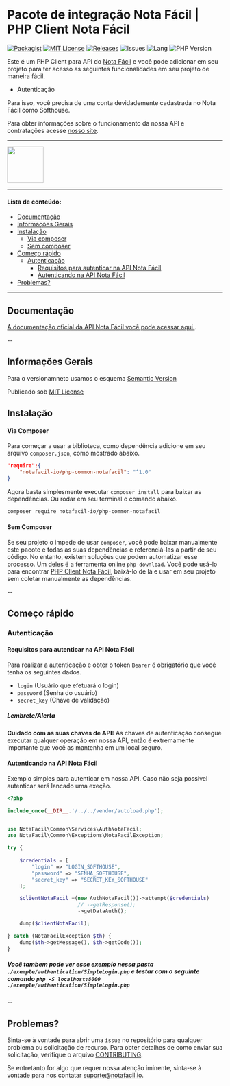 # Pacote de integração Nota Fácil | PHP Client Nota Fácil

[![Packagist](https://badgen.net/packagist/v/notafacil-io/php-common-notafacil)](https://packagist.org/packages/notafacil-io/php-common-notafacil)
[![MIT License](https://badgen.net/github/license/notafacil-io/php-common-notafacil)](https://opensource.org/licenses/MIT)
[![Releases](https://badgen.net/github/releases/notafacil-io/php-common-notafacil)](https://github.com/notafacil-io/php-common-notafacil/releases)
![Issues](https://badgen.net/packagist/ghi/notafacil-io/php-common-notafacil)
![Lang](https://badgen.net/packagist/lang/notafacil-io/php-common-notafacil)
![PHP Version](https://badgen.net/packagist/php/notafacil-io/php-common-notafacil)

Este é um PHP Client para API do [Nota Fácil](https://notafacil.io) e você pode adicionar em seu projeto para ter acesso as seguintes funcionalidades em seu projeto de maneira fácil.
- Autenticação

Para isso, você precisa de uma conta devidademente cadastrada no Nota Fácil como Softhouse. 

Para obter informações sobre o funcionamento da nossa API e contratações acesse [nosso site](https://notafacil.io).

---
<img src="https://notafacil.io/images/header/logo_header.svg" height='85px' />

---
#### Lista de conteúdo:
* [Documentação](#documentation)
* [Informações Gerais](#general-info)
* [Instalação](#installation)
    * [Via composer](#withcomposer)
    * [Sem composer](#withoutcomposer)
* [Começo rápido](#quickstart)
    * [Autenticação](#quickstart-autenticacao) 
        * [Requisitos para autenticar na API Nota Fácil](#quickstart-section-1) 
        * [Autenticando na API Nota Fácil](#quickstart-section-2)
* [Problemas?](#issue)
---
## Documentação <span id="documentation"></span>
[A documentação oficial da API Nota Fácil você pode acessar aqui.](https://docs.notafacil.io/?version=latest).

--
## Informações Gerais <span id="general-info"></span>
Para o versionamneto usamos o esquema [Semantic Version](https://semver.org/lang/pt-BR)

Publicado sob [MIT License](https://github.com/notafacil-io/php-common-notafacil/blob/main/LICENSE)

## Instalação <span id="installation"></span>
#### Via Composer <span id="withcomposer"></span>
Para começar a usar a biblioteca, como dependência adicione em seu arquivo `composer.json`, como mostrado abaixo.
```json
"require":{
    "notafacil-io/php-common-notafacil": "^1.0"
}
```
Agora basta simplesmente executar `composer install` para baixar as dependências. Ou rodar em seu terminal o comando abaixo.

```bash
composer require notafacil-io/php-common-notafacil
```
#### Sem Composer <span id="withoutcomposer"></span>
Se seu projeto o impede de usar `composer`, você pode baixar manualmente este pacote e todas as suas dependências e referenciá-las a partir de seu código. No entanto, existem soluções que podem automatizar esse processo.
Um deles é a ferramenta online `php-download`. Você pode usá-lo para encontrar [PHP Client Nota Fácil](https://php-download.com/package/notafacil-io/php-common-notafacil), baixá-lo de lá e usar em seu projeto sem coletar manualmente as dependências.

--
## Começo rápido <span id="quickstart"></span>

### Autenticação <span id="quickstart-autenticacao"></span>
#### Requisitos para autenticar na API Nota Fácil <span id="quickstart-section-1"></span>
Para realizar a autenticação e obter o token `Bearer` é obrigatório que você tenha os seguintes dados.
- `login` (Usuário que efetuará o login)
- `password` (Senha do usuário)
- `secret_key` (Chave de validação)

##### Lembrete/Alerta
**Cuidado com as suas chaves de API:** As  chaves de autenticação consegue executar qualquer operação em nossa API, então é extremamente importante que você as mantenha em um local seguro. 

#### Autenticando na API Nota Fácil <span id="quickstart-section-2"></span>

Exemplo simples para autenticar em nossa API. Caso não seja possivel autenticar será lancado uma exeção.

```php
<?php

include_once(__DIR__.'/../../vendor/autoload.php');


use NotaFacil\Common\Services\AuthNotaFacil;
use NotaFacil\Common\Exceptions\NotaFacilException;

try {
    
    $credentials = [
        "login" => "LOGIN_SOFTHOUSE",
        "password" => "SENHA_SOFTHOUSE",
        "secret_key" => "SECRET_KEY_SOFTHOUSE"
    ];

    $clientNotaFacil =(new AuthNotaFacil())->attempt($credentials)
                       // ->getResponse();
                       ->getDataAuth();

    dump($clientNotaFacil);

} catch (NotaFacilException $th) {
    dump($th->getMessage(), $th->getCode());
}
```
##### Você tambem pode ver esse exemplo nessa pasta `./exemple/authentication/SimpleLogin.php` e testar com o seguinte comando `php -S localhost:8000 ./exemple/authentication/SimpleLogin.php`

--
## Problemas? <span id="issue"></span>

Sinta-se à vontade para abrir uma `issue` no repositório para qualquer problema ou solicitação de recurso. Para obter detalhes de como enviar sua solicitação, verifique o arquivo [CONTRIBUTING][contributing].

Se entretanto for algo que requer nossa atenção iminente, sinta-se à vontade para nos contatar [suporte@notafacil.io](mailto:suporte@notafacil.io).

[contributing]:CONTRIBUTING.md